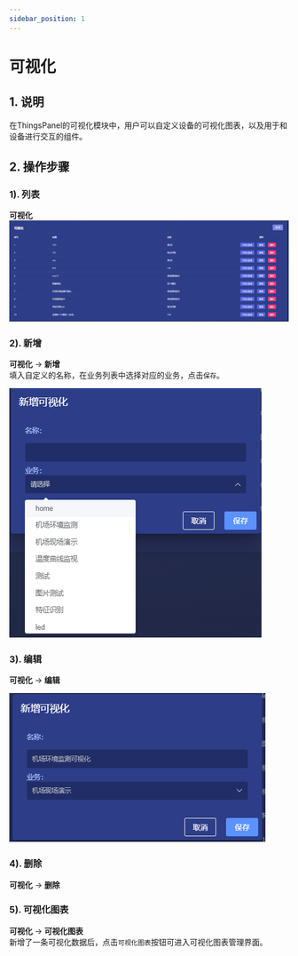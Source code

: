 ```yaml
---
sidebar_position: 1
---
```


# 可视化

## 1. 说明
在ThingsPanel的可视化模块中，用户可以自定义设备的可视化图表，以及用于和设备进行交互的组件。

## 2. 操作步骤

### 1). 列表
**可视化**
![img.png](images/visualization_02_01.png)

### 2). 新增
**可视化** -> **新增**  
填入自定义的名称，在业务列表中选择对应的业务，点击`保存`。  

![img.png](images/visualization_02_02.png) 

### 3). 编辑
**可视化** -> **编辑**  

![img.png](images/visualization_02_03.png)

### 4). 删除
**可视化** -> **删除**  

### 5). 可视化图表
**可视化** -> **可视化图表**   
新增了一条可视化数据后，点击`可视化图表`按钮可进入可视化图表管理界面。  
